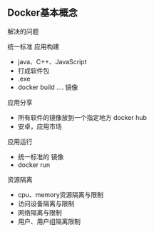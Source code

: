 ## Docker基本概念

解决的问题

统一标准
应用构建
* java、C++、JavaScript
* 打成软件包
* .exe
* docker build ....   镜像

应用分享
* 所有软件的镜像放到一个指定地方  docker hub
* 安卓，应用市场

应用运行
* 统一标准的 镜像
* docker run

资源隔离
* cpu、memory资源隔离与限制
* 访问设备隔离与限制
* 网络隔离与限制
* 用户、用户组隔离限制